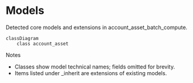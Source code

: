 # Models

Detected core models and extensions in account_asset_batch_compute.

```mermaid
classDiagram
    class account_asset
```

Notes
- Classes show model technical names; fields omitted for brevity.
- Items listed under _inherit are extensions of existing models.
